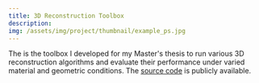 ```yaml
---
title: 3D Reconstruction Toolbox
description:
img: /assets/img/project/thumbnail/example_ps.jpg
---
```


The is the toolbox I developed for my Master's thesis to run various 3D reconstruction algorithms and evaluate their performance under varied material and geometric conditions. The [source code](https://github.com/imkaywu/3DRecon_Algo_Eval) is publicly available.
